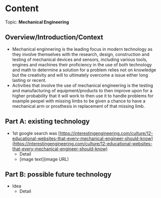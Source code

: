 # Content
Topic: **Mechanical Engineering**

## Overview/Introduction/Context
* Mechanical enginnering is the leading focus in modern technology as they involve themselves with the research, design, construction and testing of mechanical devices and sensors, including various tools, engines and machines their proficiency in the use of both technology and math to determine a solution for a problem relies not on knowledge but the creativity and will to ultimately overcome a issue either long lasting or recent.  
* Activities that involve the use of mechanical engineering is the testing and manufacturing of equipment/products to then improve upon for a higher probability that it will work to then use it to handle problems for example peopel with missing limbs to be given a chance to have a mechanical arm or prosthesis in replacement of that missing limb.

## Part A: existing technology
* 1st google search was [https://interestingengineering.com/culture/12-educational-websites-that-every-mechanical-engineer-should-know](https://interestingengineering.com/culture/12-educational-websites-that-every-mechanical-engineer-should-know) 
  * Detail
  * [image text](image URL)

## Part B: possible future technology
* Idea
  * Detail
